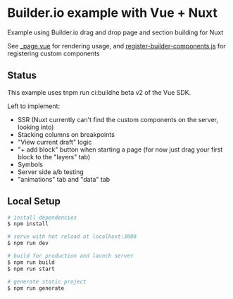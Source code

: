 # Builder.io example with Vue + Nuxt

Example using Builder.io drag and drop page and section building for Nuxt

See [\_page.vue](pages/_page.vue) for rendering usage, and [register-builder-components.js](scripts/register-builder-components.js) for registering custom components

## Status

This example uses tnpm run ci:buildhe beta v2 of the Vue SDK.

Left to implement:

- SSR (Nuxt currently can't find the custom components on the server, looking into)
- Stacking columns on breakpoints
- "View current draft" logic
- "+ add block" button when starting a page (for now just drag your first block to the "layers" tab)
- Symbols
- Server side a/b testing
- "animations" tab and "data" tab

## Local Setup

```bash
# install dependencies
$ npm install

# serve with hot reload at localhost:3000
$ npm run dev

# build for production and launch server
$ npm run build
$ npm run start

# generate static project
$ npm run generate
```
